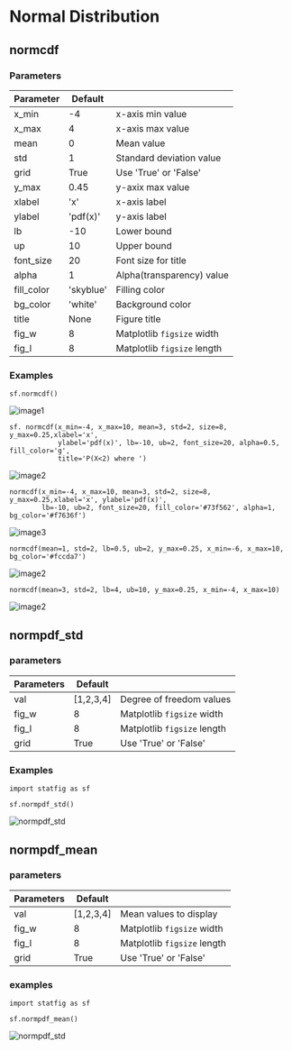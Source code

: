 # Normal Distribution

## normcdf

### Parameters

| Parameter  | Default   |                             |
| ---------- | --------- | --------------------------- |
| x_min      | -4        | x-axis min value            |
| x_max      | 4         | x-axis max value            |
| mean       | 0         | Mean value                  |
| std        | 1         | Standard deviation value    |
| grid       | True      | Use 'True' or 'False'       |
| y_max      | 0.45      | y-axix max value            |
| xlabel     | 'x'       | x-axis label                |
| ylabel     | 'pdf(x)'  | y-axis label                |
| lb         | -10       | Lower bound                 |
| up         | 10        | Upper bound                 |
| font_size  | 20        | Font size for title         |
| alpha      | 1         | Alpha(transparency) value   |
| fill_color | 'skyblue' | Filling color               |
| bg_color   | 'white'   | Background color            |
| title      | None      | Figure title                |
| fig_w      | 8         | Matplotlib `figsize` width  |
| fig_l      | 8         | Matplotlib `figsize` length |

### Examples

```
sf.normcdf()
```
![image1](https://raw.githubusercontent.com/shinokada/statsfig/master/image/normcdf.png)
```
sf. normcdf(x_min=-4, x_max=10, mean=3, std=2, size=8, y_max=0.25,xlabel='x',
            ylabel='pdf(x)', lb=-10, ub=2, font_size=20, alpha=0.5, fill_color='g',
            title='P(X<2) where ')
```

![image2](https://raw.githubusercontent.com/shinokada/statsfig/master/image/normcdf2.png)

```
normcdf(x_min=-4, x_max=10, mean=3, std=2, size=8, y_max=0.25,xlabel='x', ylabel='pdf(x)',
        lb=-10, ub=2, font_size=20, fill_color='#73f562', alpha=1, bg_color='#f7636f')
```

![image3](https://raw.githubusercontent.com/shinokada/statsfig/master/image/normcdf3.png)

```
normcdf(mean=1, std=2, lb=0.5, ub=2, y_max=0.25, x_min=-6, x_max=10, bg_color='#fccda7')
```

![image2](https://raw.githubusercontent.com/shinokada/statsfig/master/image/normcdf4.png)

```
normcdf(mean=3, std=2, lb=4, ub=10, y_max=0.25, x_min=-4, x_max=10)
```

![image2](https://raw.githubusercontent.com/shinokada/statsfig/master/image/normcdf5.png)

## normpdf_std

### parameters

| Parameters | Default   |                             |
| ---------- | --------- | --------------------------- |
| val        | [1,2,3,4] | Degree of freedom values    |
| fig_w      | 8         | Matplotlib `figsize` width  |
| fig_l      | 8         | Matplotlib `figsize` length |
| grid       | True      | Use 'True' or 'False'       |

### Examples

```
import statfig as sf

sf.normpdf_std()
```

![normpdf_std](https://raw.githubusercontent.com/shinokada/statsfig/master/image/normpdf_std.png)

## normpdf_mean

### parameters

| Parameters | Default   |                             |
| ---------- | --------- | --------------------------- |
| val        | [1,2,3,4] | Mean values to display      |
| fig_w      | 8         | Matplotlib `figsize` width  |
| fig_l      | 8         | Matplotlib `figsize` length |
| grid       | True      | Use 'True' or 'False'       |

### examples

```
import statfig as sf

sf.normpdf_mean()
```

![normpdf_std](https://raw.githubusercontent.com/shinokada/statsfig/master/image/normpdf_mean.png)